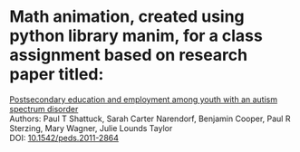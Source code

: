 # Math animation, created using python library manim, for a class assignment based on research paper titled:

[Postsecondary education and employment among youth with an autism spectrum disorder](https://pubmed.ncbi.nlm.nih.gov/22585766/)  
Authors: Paul T Shattuck, Sarah Carter Narendorf, Benjamin Cooper, Paul R Sterzing, Mary Wagner, Julie Lounds Taylor  
DOI: [10.1542/peds.2011-2864](https://publications.aap.org/pediatrics/article-abstract/129/6/1042/32148/Postsecondary-Education-and-Employment-Among-Youth?redirectedFrom=fulltext)
